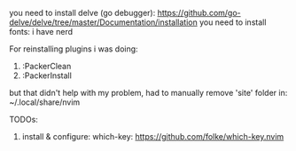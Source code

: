 you need to install delve (go debugger): https://github.com/go-delve/delve/tree/master/Documentation/installation
you need to install fonts: i have nerd

For reinstalling plugins i was doing:
1. :PackerClean
2. :PackerInstall

but that didn't help with my problem, had to manually remove 'site' folder in:
~/.local/share/nvim


TODOs:
1. install & configure: which-key: https://github.com/folke/which-key.nvim
